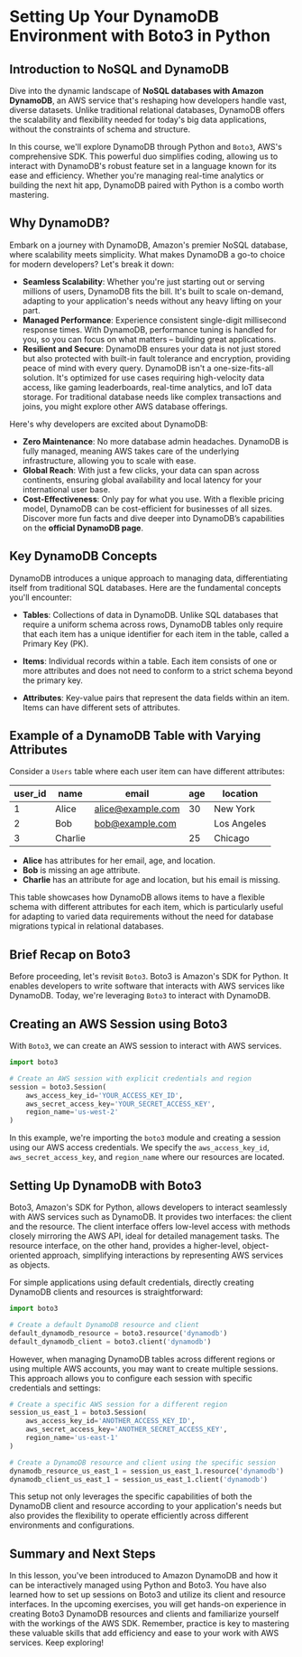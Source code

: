 # Setting Up Your DynamoDB Environment with Boto3 in Python

## Introduction to NoSQL and DynamoDB
Dive into the dynamic landscape of **NoSQL databases with Amazon DynamoDB**, an AWS service that's reshaping how developers handle vast, diverse datasets. Unlike traditional relational databases, DynamoDB offers the scalability and flexibility needed for today's big data applications, without the constraints of schema and structure.

In this course, we'll explore DynamoDB through Python and `Boto3`, AWS's comprehensive SDK. This powerful duo simplifies coding, allowing us to interact with DynamoDB's robust feature set in a language known for its ease and efficiency. Whether you're managing real-time analytics or building the next hit app, DynamoDB paired with Python is a combo worth mastering.

## Why DynamoDB?
Embark on a journey with DynamoDB, Amazon's premier NoSQL database, where scalability meets simplicity. What makes DynamoDB a go-to choice for modern developers? Let's break it down:

* **Seamless Scalability**: Whether you're just starting out or serving millions of users, DynamoDB fits the bill. It's built to scale on-demand, adapting to your application's needs without any heavy lifting on your part.
* **Managed Performance**: Experience consistent single-digit millisecond response times. With DynamoDB, performance tuning is handled for you, so you can focus on what matters – building great applications.
* **Resilient and Secure**: DynamoDB ensures your data is not just stored but also protected with built-in fault tolerance and encryption, providing peace of mind with every query.
DynamoDB isn't a one-size-fits-all solution. It's optimized for use cases requiring high-velocity data access, like gaming leaderboards, real-time analytics, and IoT data storage. For traditional database needs like complex transactions and joins, you might explore other AWS database offerings.

Here's why developers are excited about DynamoDB:

* **Zero Maintenance**: No more database admin headaches. DynamoDB is fully managed, meaning AWS takes care of the underlying infrastructure, allowing you to scale with ease.
* **Global Reach**: With just a few clicks, your data can span across continents, ensuring global availability and local latency for your international user base.
* **Cost-Effectiveness**: Only pay for what you use. With a flexible pricing model, DynamoDB can be cost-efficient for businesses of all sizes.
Discover more fun facts and dive deeper into DynamoDB’s capabilities on the **official DynamoDB page**.

## Key DynamoDB Concepts
DynamoDB introduces a unique approach to managing data, differentiating itself from traditional SQL databases. Here are the fundamental concepts you'll encounter:

* **Tables**: Collections of data in DynamoDB. Unlike SQL databases that require a uniform schema across rows, DynamoDB tables only require that each item has a unique identifier for each item in the table, called a Primary Key (PK).

* **Items**: Individual records within a table. Each item consists of one or more attributes and does not need to conform to a strict schema beyond the primary key.

* **Attributes**: Key-value pairs that represent the data fields within an item. Items can have different sets of attributes.

## Example of a DynamoDB Table with Varying Attributes

Consider a `Users` table where each user item can have different attributes:

| user_id | name    | email              | age | location   |
|---------|---------|--------------------|-----|------------|
| 1       | Alice   | alice@example.com  | 30  | New York   |
| 2       | Bob     | bob@example.com    |     | Los Angeles|
| 3       | Charlie |                    | 25  | Chicago    |

- **Alice** has attributes for her email, age, and location.
- **Bob** is missing an age attribute.
- **Charlie** has an attribute for age and location, but his email is missing.

This table showcases how DynamoDB allows items to have a flexible schema with different attributes for each item, which is particularly useful for adapting to varied data requirements without the need for database migrations typical in relational databases.

## Brief Recap on Boto3
Before proceeding, let's revisit `Boto3`. Boto3 is Amazon's SDK for Python. It enables developers to write software that interacts with AWS services like DynamoDB. Today, we're leveraging `Boto3` to interact with DynamoDB.

## Creating an AWS Session using Boto3
With `Boto3`, we can create an AWS session to interact with AWS services.

```Python
import boto3

# Create an AWS session with explicit credentials and region
session = boto3.Session(
    aws_access_key_id='YOUR_ACCESS_KEY_ID',
    aws_secret_access_key='YOUR_SECRET_ACCESS_KEY',
    region_name='us-west-2'
)
```
In this example, we're importing the `boto3` module and creating a session using our AWS access credentials. We specify the `aws_access_key_id`, `aws_secret_access_key`, and `region_name` where our resources are located.

## Setting Up DynamoDB with Boto3
Boto3, Amazon's SDK for Python, allows developers to interact seamlessly with AWS services such as DynamoDB. It provides two interfaces: the client and the resource. The client interface offers low-level access with methods closely mirroring the AWS API, ideal for detailed management tasks. The resource interface, on the other hand, provides a higher-level, object-oriented approach, simplifying interactions by representing AWS services as objects.

For simple applications using default credentials, directly creating DynamoDB clients and resources is straightforward:

```Python
import boto3

# Create a default DynamoDB resource and client
default_dynamodb_resource = boto3.resource('dynamodb')
default_dynamodb_client = boto3.client('dynamodb')
```
However, when managing DynamoDB tables across different regions or using multiple AWS accounts, you may want to create multiple sessions. This approach allows you to configure each session with specific credentials and settings:

```Python
# Create a specific AWS session for a different region
session_us_east_1 = boto3.Session(
    aws_access_key_id='ANOTHER_ACCESS_KEY_ID',
    aws_secret_access_key='ANOTHER_SECRET_ACCESS_KEY',
    region_name='us-east-1'
)

# Create a DynamoDB resource and client using the specific session
dynamodb_resource_us_east_1 = session_us_east_1.resource('dynamodb')
dynamodb_client_us_east_1 = session_us_east_1.client('dynamodb')
```
This setup not only leverages the specific capabilities of both the DynamoDB client and resource according to your application's needs but also provides the flexibility to operate efficiently across different environments and configurations.

## Summary and Next Steps
In this lesson, you've been introduced to Amazon DynamoDB and how it can be interactively managed using Python and Boto3. You have also learned how to set up sessions on Boto3 and utilize its client and resource interfaces. In the upcoming exercises, you will get hands-on experience in creating Boto3 DynamoDB resources and clients and familiarize yourself with the workings of the AWS SDK. Remember, practice is key to mastering these valuable skills that add efficiency and ease to your work with AWS services. Keep exploring!
